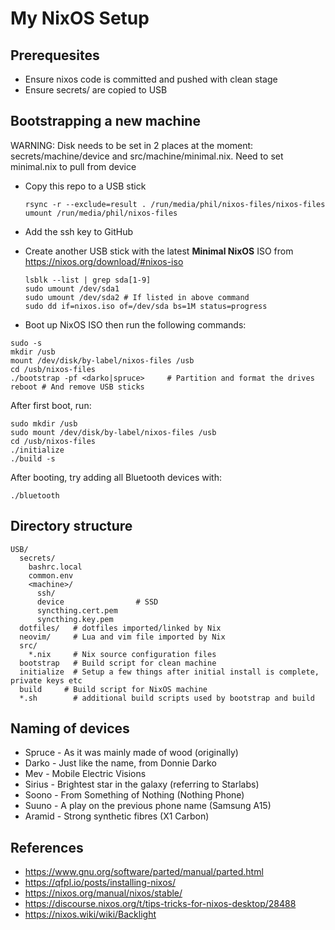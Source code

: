 # My NixOS Setup

## Prerequesites
* Ensure nixos code is committed and pushed with clean stage
* Ensure secrets/ are copied to USB

## Bootstrapping a new machine

WARNING: Disk needs to be set in 2 places at the moment: secrets/machine/device
and src/machine/minimal.nix. Need to set minimal.nix to pull from device


* Copy this repo to a USB stick
    ```
    rsync -r --exclude=result . /run/media/phil/nixos-files/nixos-files
    umount /run/media/phil/nixos-files
    ```
* Add the ssh key to GitHub
* Create another USB stick with the latest **Minimal NixOS** ISO from https://nixos.org/download/#nixos-iso
    ```
    lsblk --list | grep sda[1-9]
    sudo umount /dev/sda1
    sudo umount /dev/sda2 # If listed in above command
    sudo dd if=nixos.iso of=/dev/sda bs=1M status=progress
    ```

* Boot up NixOS ISO then run the following commands:
```
sudo -s
mkdir /usb
mount /dev/disk/by-label/nixos-files /usb
cd /usb/nixos-files
./bootstrap -pf <darko|spruce>     # Partition and format the drives
reboot # And remove USB sticks
```

After first boot, run:
```
sudo mkdir /usb
sudo mount /dev/disk/by-label/nixos-files /usb
cd /usb/nixos-files
./initialize
./build -s
```

After booting, try adding all Bluetooth devices with:
```
./bluetooth
```

## Directory structure

```
USB/
  secrets/
    bashrc.local
    common.env
    <machine>/
      ssh/
      device                # SSD
      syncthing.cert.pem
      syncthing.key.pem
  dotfiles/   # dotfiles imported/linked by Nix
  neovim/     # Lua and vim file imported by Nix
  src/
    *.nix     # Nix source configuration files
  bootstrap   # Build script for clean machine
  initialize  # Setup a few things after initial install is complete, private keys etc
  build     # Build script for NixOS machine
  *.sh        # additional build scripts used by bootstrap and build
```

## Naming of devices
* Spruce - As it was mainly made of wood (originally)
* Darko - Just like the name, from Donnie Darko
* Mev - Mobile Electric Visions
* Sirius - Brightest star in the galaxy (referring to Starlabs)
* Soono - From Something of Nothing (Nothing Phone)
* Suuno - A play on the previous phone name (Samsung A15)
* Aramid - Strong synthetic fibres (X1 Carbon)

## References
* https://www.gnu.org/software/parted/manual/parted.html
* https://qfpl.io/posts/installing-nixos/
* https://nixos.org/manual/nixos/stable/
* https://discourse.nixos.org/t/tips-tricks-for-nixos-desktop/28488
* https://nixos.wiki/wiki/Backlight